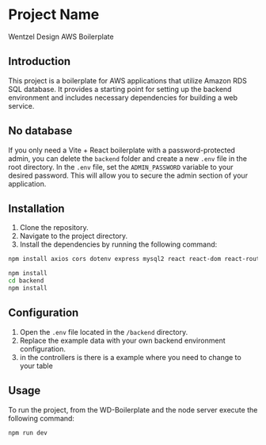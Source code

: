 # Project Name

Wentzel Design AWS Boilerplate

## Introduction

This project is a boilerplate for AWS applications that utilize Amazon RDS SQL database. It provides a starting point for setting up the backend environment and includes necessary dependencies for building a web service.

## No database

If you only need a Vite + React boilerplate with a password-protected admin, you can delete the `backend` folder and create a new `.env` file in the root directory. In the `.env` file, set the `ADMIN_PASSWORD` variable to your desired password. This will allow you to secure the admin section of your application.

## Installation

1. Clone the repository.
2. Navigate to the project directory.
3. Install the dependencies by running the following command:

```bash
npm install axios cors dotenv express mysql2 react react-dom react-router-dom tailwindcss vite
```

```bash
npm install
cd backend
npm install
```

## Configuration

1. Open the `.env` file located in the `/backend` directory.
2. Replace the example data with your own backend environment configuration.
3. in the controllers is there is a example where you need to change to your table

## Usage

To run the project, from the WD-Boilerplate and the node server execute the following command:

```bash
npm run dev
```
